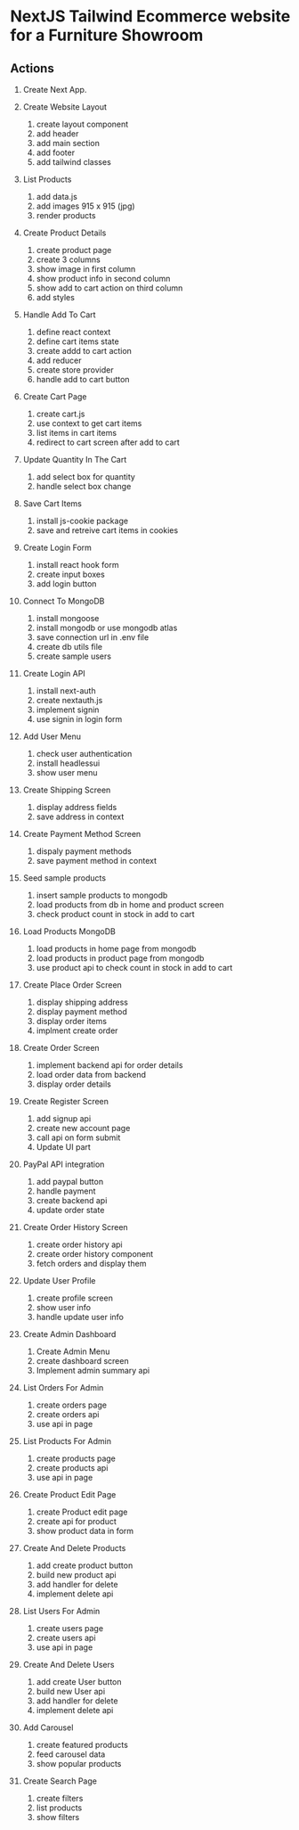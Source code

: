 # NextJS Tailwind Ecommerce website for a Furniture Showroom

## Actions

1. Create Next App.
2. Create Website Layout
   1. create layout component
   2. add header
   3. add main section
   4. add footer
   5. add tailwind classes
3. List Products
   1. add data.js
   2. add images 915 x 915 (jpg)
   3. render products
4. Create Product Details
   1. create product page
   2. create 3 columns
   3. show image in first column
   4. show product info in second column
   5. show add to cart action on third column
   6. add styles
5. Handle Add To Cart
   1. define react context
   2. define cart items state
   3. create addd to cart action
   4. add reducer
   5. create store provider
   6. handle add to cart button
6. Create Cart Page
   1. create cart.js
   2. use context to get cart items
   3. list items in cart items
   4. redirect to cart screen after add to cart
7. Update Quantity In The Cart
   1. add select box for quantity
   2. handle select box change
8. Save Cart Items
   1. install js-cookie package
   2. save and retreive cart items in cookies
9. Create Login Form

   1. install react hook form
   2. create input boxes
   3. add login button

10. Connect To MongoDB
    1. install mongoose
    2. install mongodb or use mongodb atlas
    3. save connection url in .env file
    4. create db utils file
    5. create sample users
11. Create Login API
    1. install next-auth
    2. create nextauth.js
    3. implement signin
    4. use signin in login form
12. Add User Menu
    1. check user authentication
    2. install headlessui
    3. show user menu
13. Create Shipping Screen
    1. display address fields
    2. save address in context
14. Create Payment Method Screen
    1. dispaly payment methods
    2. save payment method in context
15. Seed sample products
    1. insert sample products to mongodb
    2. load products from db in home and product screen
    3. check product count in stock in add to cart
16. Load Products MongoDB
    1. load products in home page from mongodb
    2. load products in product page from mongodb
    3. use product api to check count in stock in add to cart
17. Create Place Order Screen
    1. display shipping address
    2. display payment method
    3. display order items
    4. implment create order
18. Create Order Screen
    1. implement backend api for order details
    2. load order data from backend
    3. display order details
19. Create Register Screen
    1. add signup api
    2. create new account page
    3. call api on form submit
    4. Update UI part
20. PayPal API integration
    1. add paypal button
    2. handle payment
    3. create backend api
    4. update order state
21. Create Order History Screen
    1. create order history api
    2. create order history component
    3. fetch orders and display them
22. Update User Profile
    1. create profile screen
    2. show user info
    3. handle update user info
23. Create Admin Dashboard
    1. Create Admin Menu
    2. create dashboard screen
    3. Implement admin summary api
24. List Orders For Admin
    1. create orders page
    2. create orders api
    3. use api in page
25. List Products For Admin
    1. create products page
    2. create products api
    3. use api in page
26. Create Product Edit Page
    1. create Product edit page
    2. create api for product
    3. show product data in form
27. Create And Delete Products
    1. add create product button
    2. build new product api
    3. add handler for delete
    4. implement delete api
28. List Users For Admin
    1. create users page
    2. create users api
    3. use api in page
29. Create And Delete Users
    1. add create User button
    2. build new User api
    3. add handler for delete
    4. implement delete api
30. Add Carousel
    1. create featured products
    2. feed carousel data
    3. show popular products
31. Create Search Page
    1. create filters
    2. list products
    3. show filters
